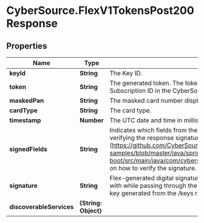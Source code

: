 # CyberSource.FlexV1TokensPost200Response

## Properties
Name | Type | Description | Notes
------------ | ------------- | ------------- | -------------
**keyId** | **String** | The Key ID. | [optional] 
**token** | **String** | The generated token. The token replaces card data and is used as the Subscription ID in the CyberSource Simple Order API or SCMP API. | [optional] 
**maskedPan** | **String** | The masked card number displaying the first 6 digits and the last 4 digits. | [optional] 
**cardType** | **String** | The card type. | [optional] 
**timestamp** | **Number** | The UTC date and time in milliseconds at which the signature was generated. | [optional] 
**signedFields** | **String** | Indicates which fields from the response make up the data that is used when verifying the response signature. See the [sample code] (https://github.com/CyberSource/cybersource-flex-samples/blob/master/java/spring-boot/src/main/java/com/cybersource/flex/application/CheckoutController.java) on how to verify the signature. | [optional] 
**signature** | **String** | Flex-generated digital signature. To ensure the values have not been tampered with while passing through the client, verify this server-side using the public key generated from the /keys resource. | [optional] 
**discoverableServices** | **{String: Object}** |  | [optional] 


